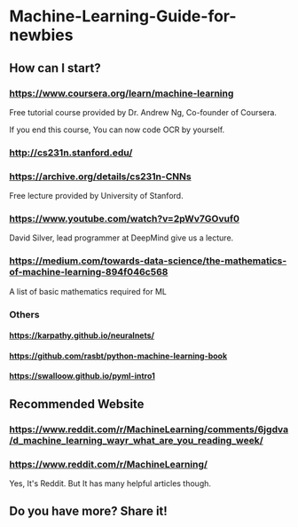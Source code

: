 # Machine-Learning-Guide-for-newbies

## How can I start?

### https://www.coursera.org/learn/machine-learning

Free tutorial course provided by Dr. Andrew Ng, Co-founder of Coursera.

If you end this course, You can now code OCR by yourself.

### http://cs231n.stanford.edu/

### https://archive.org/details/cs231n-CNNs

Free lecture provided by University of Stanford.

### https://www.youtube.com/watch?v=2pWv7GOvuf0

David Silver, lead programmer at DeepMind give us a lecture.

### https://medium.com/towards-data-science/the-mathematics-of-machine-learning-894f046c568

A list of basic mathematics required for ML

### Others

#### https://karpathy.github.io/neuralnets/

#### https://github.com/rasbt/python-machine-learning-book

#### https://swalloow.github.io/pyml-intro1

## Recommended Website

### https://www.reddit.com/r/MachineLearning/comments/6jgdva/d_machine_learning_wayr_what_are_you_reading_week/

### https://www.reddit.com/r/MachineLearning/

Yes, It's Reddit. But It has many helpful articles though.



## Do you have more? Share it!
